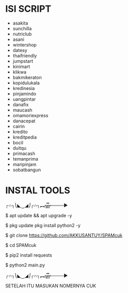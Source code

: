 # ISI SCRIPT

- asakita
- sunchilla 
- nutriclub
- asani
- wintershop
- datesy
- thaifriendly
- jumpstart
- kinimart
- klikwa
- bakmikeraton
- kopidulukala
- kredinesia
- pinjamindo
- uangpintar
- danafix
- maucash 
- omamoriexpress
- danacepat
- cairin
- kredito
- kreditpedia
- bocil
- duitqu
- primacash
- temanprima
- maripinjam
- sobatbangun

# INSTAL TOOLS

┌∩┐⎝◣⏝◢⎠┌∩┐︻╦̵̵͇̿̿̿̿╤────►

$ apt update && apt upgrade -y

$ pkg update pkg install python2 -y

$ git clone https://github.com/AKKUSANTUY/SPAMcuk

$ cd SPAMcuk

$ pip2 install requests

$ python2 main.py

┌∩┐⎝◣⏝◢⎠┌∩┐︻╦̵̵͇̿̿̿̿╤────►

SETELAH ITU MASUKAN NOMERNYA CUK
